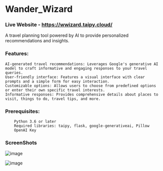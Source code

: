 # Wander_Wizard
### Live Website - https://wwizard.taipy.cloud/
A travel planning tool powered by AI to provide personalized recommendations and insights.

### Features:

    AI-generated travel recommendations: Leverages Google's generative AI model to craft informative and engaging responses to your travel queries.
    User-friendly interface: Features a visual interface with clear prompts and a simple form for easy interaction.
    Customizable options: Allows users to choose from predefined options or enter their own specific travel interests.
    Informative responses: Provides comprehensive details about places to visit, things to do, travel tips, and more.

###  Prerequisites:

        Python 3.6 or later
        Required libraries: taipy, flask, google-generativeai, Pillow
        OpenAI Key

### ScreenShots
![image](https://github.com/JuliusR8ll/Wander_Wizard/assets/113248967/ad6e6a7e-e44c-49e0-bc34-6da65ead8b55)

![image](https://github.com/JuliusR8ll/Wander_Wizard/assets/113248967/92234f15-05e1-41d5-98ea-24e4c0d9aa20)


